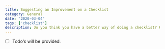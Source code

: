 ```yaml
---
title: Suggesting an Improvement on a Checklist
category: General
date: "2020-03-04"
tags: ['checklist']
description: Do you think you have a better way of doing a checklist? Go ahead and let us know!
---
```


- [ ] Todo's will be provided.
